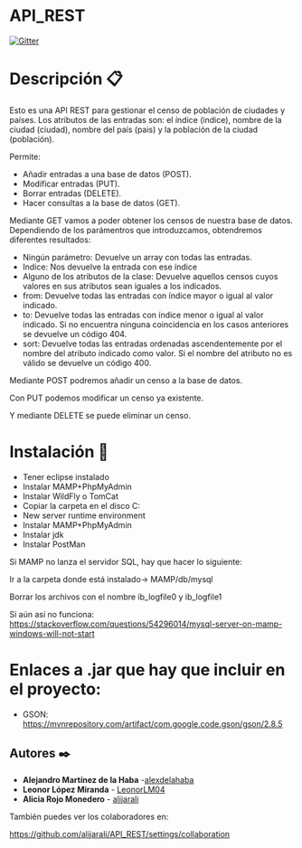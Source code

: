 # API_REST

[![Gitter](https://badges.gitter.im/API_REST/community.svg)](https://gitter.im/API_REST/community?utm_source=badge&utm_medium=badge&utm_campaign=pr-badge&utm_content=badge)
# Descripción 📋

Esto es una API REST para gestionar el censo de población de ciudades y países. Los atributos de las entradas son: el índice (indice), nombre de la ciudad (ciudad), nombre del país (pais) y la población de la ciudad (población).

Permite:
 - Añadir entradas a una base de datos (POST).
 - Modificar entradas (PUT).
 - Borrar entradas (DELETE).
 - Hacer consultas a la base de datos (GET).

Mediante GET vamos a poder obtener los censos de nuestra base de datos. Dependiendo de los parámentros que introduzcamos, obtendremos diferentes resultados: 
 - Ningún parámetro: Devuelve un array con todas las entradas.
 - Indice: Nos devuelve la entrada con ese índice
 - Alguno de los atributos de la clase: Devuelve aquellos censos cuyos valores en sus atributos sean iguales a los indicados.
 - from: Devuelve todas las entradas con índice mayor o igual al valor indicado.
 - to: Devuelve todas las entradas con índice menor o igual al valor indicado. Si no encuentra ninguna coincidencia en los casos anteriores se devuelve un código 404.
  - sort: Devuelve todas las entradas ordenadas ascendentemente por el nombre del atributo indicado como valor. Si el nombre del atributo no es válido se devuelve un código 400.

Mediante POST podremos añadir un censo a la base de datos.

Con PUT podemos modificar un censo ya existente.

Y mediante DELETE se puede eliminar un censo.
 
 # Instalación 🔧
 
 - Tener eclipse instalado
 - Instalar MAMP+PhpMyAdmin
 - Instalar WildFly o TomCat
 - Copiar la carpeta en el disco C:
 - New server runtime environment
 - Instalar MAMP+PhpMyAdmin
 - Instalar jdk
 - Instalar PostMan


Si MAMP no lanza el servidor SQL, hay que hacer lo siguiente:

 Ir a la carpeta donde está instalado-> MAMP/db/mysql 
 
 Borrar los archivos con el nombre ib_logfile0 y ib_logfile1

Si aún así no funciona:
https://stackoverflow.com/questions/54296014/mysql-server-on-mamp-windows-will-not-start

# Enlaces a .jar que hay que incluir en el proyecto:
 - GSON: https://mvnrepository.com/artifact/com.google.code.gson/gson/2.8.5
 
 ## Autores ✒️
 * **Alejandro Martínez de la Haba** -[alexdelahaba](https://github.com/alexdelahaba)
 * **Leonor López Miranda** - [LeonorLM04](https://github.com/LeonorLM04)
 * **Alicia Rojo Monedero** - [alijarali](https://github.com/alijarali)
 
 También puedes ver los colaboradores en:
 
 https://github.com/alijarali/API_REST/settings/collaboration
 
